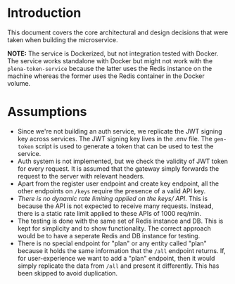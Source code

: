 # Introduction

This document covers the core architectural and design decisions that were taken when building the microservice.

**NOTE:** The service is Dockerized, but not integration tested with Docker. The service works standalone with Docker but might not work with the `plena-token-service` because the latter uses the Redis instance on the machine whereas the former uses the Redis container in the Docker volume.

# Assumptions

- Since we're not building an auth service, we replicate the JWT signing key across services. The JWT signing key lives in the .env file. The `gen-token` script is used to generate a token that can be used to test the service.
- Auth system is not implemented, but we check the validity of JWT token for every request. It is assumed that the gateway simply forwards the request to the server with relevant headers.
- Apart from the register user endpoint and create key endpoint, all the other endpoints on `/keys` require the presence of a valid API key.
- _There is no dynamic rate limiting applied on the keys/ API_. This is because the API is not expected to receive many requests. Instead, there is a static rate limit applied to these APIs of 1000 req/min.
- The testing is done with the same set of Redis instance and DB. This is kept for simplicity and to show functionality. The correct approach would be to have a seperate Redis and DB instance for testing.
- There is no special endpoint for "plan" or any entity called "plan" because it holds the same information that the `/all` endpoint returns. If, for user-experience we want to add a "plan" endpoint, then it would simply replicate the data from `/all` and present it differently. This has been skipped to avoid duplication.
